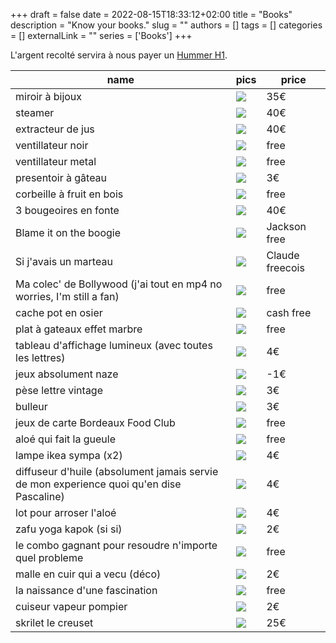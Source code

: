 +++ 
draft = false
date = 2022-08-15T18:33:12+02:00
title = "Books"
description = "Know your books."
slug = ""
authors = []
tags = []
categories = []
externalLink = ""
series = ['Books']
+++

L'argent recolté servira à nous payer un [Hummer H1](https://fr.wikipedia.org/wiki/Hummer_H1#/media/Fichier:Hummer_H1_Alpha_Wagon.jpg).

| name | pics | price |
| ---- | ---- | ----- |
| miroir à bijoux | ![](https://tlentali.com/images/blog/items/IMG_0357.JPEG) | 35€ |
| steamer | ![](https://tlentali.com/images/blog/items/IMG_0358.JPEG) | 40€ |
| extracteur de jus | ![](https://tlentali.com/images/blog/items/IMG_0359.JPEG) | 40€ |
| ventillateur noir | ![](https://tlentali.com/images/blog/items/IMG_0360.JPEG) | free |
| ventillateur metal | ![](https://tlentali.com/images/blog/items/IMG_0361.JPEG) | free |
| presentoir à gâteau | ![](https://tlentali.com/images/blog/items/IMG_0363.JPEG) | 3€ |
| corbeille à fruit en bois | ![](https://tlentali.com/images/blog/items/IMG_0364.JPEG) | free |
| 3 bougeoires en fonte | ![](https://tlentali.com/images/blog/items/IMG_0365.JPEG) | 40€ |
| Blame it on the boogie | ![](https://tlentali.com/images/blog/items/IMG_0366.JPEG) | Jackson free |
| Si j'avais un marteau | ![](https://tlentali.com/images/blog/items/IMG_0367.JPEG) | Claude freecois |
| Ma colec' de Bollywood (j'ai tout en mp4 no worries, I'm still a fan) | ![](https://tlentali.com/images/blog/items/IMG_0369.JPEG) | free |
| cache pot en osier | ![](https://tlentali.com/images/blog/items/IMG_03670.JPEG) | cash free |
| plat à gateaux effet marbre | ![](https://tlentali.com/images/blog/items/IMG_03672.JPEG) | free |
| tableau d'affichage lumineux (avec toutes les lettres) | ![](https://tlentali.com/images/blog/items/IMG_03674.JPEG) | 4€ |
| jeux absolument naze | ![](https://tlentali.com/images/blog/items/IMG_03675.JPEG) | -1€ |
| pèse lettre vintage | ![](https://tlentali.com/images/blog/items/IMG_03676.JPEG) | 3€ |
| bulleur | ![](https://tlentali.com/images/blog/items/IMG_03677.JPEG) | 3€ |
| jeux de carte Bordeaux Food Club | ![](https://tlentali.com/images/blog/items/IMG_03678.JPEG) | free |
| aloé qui fait la gueule | ![](https://tlentali.com/images/blog/items/IMG_03679.JPEG) | free |
| lampe ikea sympa (x2) | ![](https://tlentali.com/images/blog/items/IMG_03680.JPEG) | 4€ |
| diffuseur d'huile (absolument jamais servie de mon experience quoi qu'en dise Pascaline) | ![](https://tlentali.com/images/blog/items/IMG_03681.JPEG) | 4€ |
| lot pour arroser l'aloé | ![](https://tlentali.com/images/blog/items/IMG_03682.JPEG) | 4€ |
| zafu yoga kapok (si si) | ![](https://tlentali.com/images/blog/items/IMG_03683.JPEG) | 2€ |
| le combo gagnant pour resoudre n'importe quel probleme | ![](https://tlentali.com/images/blog/items/IMG_03684.JPEG) | free |
| malle en cuir qui a vecu (déco) | ![](https://tlentali.com/images/blog/items/IMG_03685.JPEG) | 2€ |
| la naissance d'une fascination | ![](https://tlentali.com/images/blog/items/IMG_03687.JPEG) | free |
| cuiseur vapeur pompier | ![](https://tlentali.com/images/blog/items/IMG_03688.JPEG) | 2€ |
| skrilet le creuset | ![](https://tlentali.com/images/blog/items/IMG_03689.JPEG) | 25€ |
